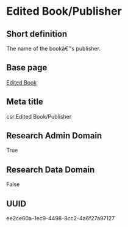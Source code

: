 # Edited Book/Publisher
## Short definition
The name of the bookâ€™s publisher.
## Base page
[Edited Book](https://github.com/EuroCRIS/CASRAI-Dictionairies/blob/main/Objects/Edited%20Book.md)
## Meta title
csr:Edited Book/Publisher
## Research Admin Domain
True
## Research Data Domain
False
## UUID
ee2ce60a-1ec9-4498-8cc2-4a6f27a97127
